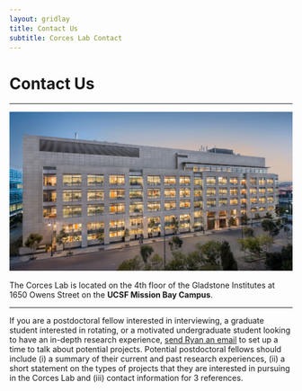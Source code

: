 ```yaml
---
layout: gridlay
title: Contact Us
subtitle: Corces Lab Contact
---
```


# **Contact Us**
<hr>
<!-- The paddingtop and margin-top edits allow anchors to link properly. -->
<div id = "{{person.name}}" class="row" style="padding-top: 60px; margin-top: -60px;">
    <div class="col-sm-4">
    	<img src="img/GladstoneExterior.jpg" alt="Gladstone Institutes">
    </div>
    <div class="col-sm-8">
        <p class="text-justify">The Corces Lab is located on the 4th floor of the Gladstone Institutes at 1650 Owens Street on the <b>UCSF Mission Bay Campus</b>.</p>
        <hr>
        <p class="text-justify">If you are a postdoctoral fellow interested in interviewing, a graduate student interested in rotating, or a motivated undergraduate student looking to have an in-depth research experience, <a href="mailto:ryan.corces@gladstone.ucsf.edu">send Ryan an email</a> to set up a time to talk about potential projects. Potential postdoctoral fellows should include (i) a summary of their current and past research experiences, (ii) a short statement on the types of projects that they are interested in pursuing in the Corces Lab and (iii) contact information for 3 references.</p>
    </div>
</div>
